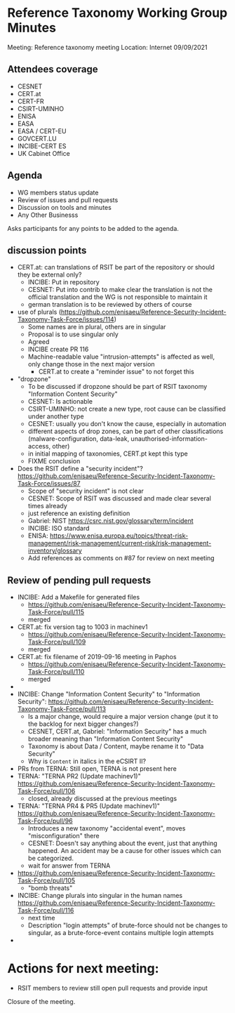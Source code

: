 # Reference Taxonomy Working Group Minutes

Meeting: Reference taxonomy meeting Location: Internet 09/09/2021

## Attendees coverage
- CESNET
- CERT.at
- CERT-FR
- CSIRT-UMINHO
- ENISA
- EASA
- EASA / CERT-EU 
- GOVCERT.LU
- INCIBE-CERT ES
- UK Cabinet Office  

## Agenda
- WG members status update
- Review of issues and pull requests
- Discussion on tools and minutes 
- Any Other Businesss

Asks participants for any points to be added to the agenda.

## discussion points 
- CERT.at: can translations of RSIT be part of the repository or should they be external only?
    - INCIBE: Put in repository
    - CESNET: Put into contrib to make clear the translation is not the official translation and the WG is not responsible to maintain it
    - german translation is to be reviewed by others of course
- use of plurals (https://github.com/enisaeu/Reference-Security-Incident-Taxonomy-Task-Force/issues/114)
    - Some names are in plural, others are in singular
    - Proposal is to use singular only
    - Agreed
    - INCIBE create PR 116
    - Machine-readable value "intrusion-attempts" is affected as well, only change those in the next major version
        - CERT.at to create a "reminder issue" to not forget this
- "dropzone"
    - To be discussed if dropzone should be part of RSIT taxonomy "Information Content Security"
    - CESNET: Is actionable
    - CSIRT-UMINHO: not create a new type, root cause can be classified under another type
    - CESNET: usually you don't know the cause, especially in automation
    - different aspects of drop zones, can be part of other classifications (malware-configuration, data-leak, unauthorised-information-access, other)
    - in initial mapping of taxonomies, CERT.pt kept this type
    - FIXME conclusion
- Does the RSIT define a "security incident"? https://github.com/enisaeu/Reference-Security-Incident-Taxonomy-Task-Force/issues/87
    - Scope of "security incident" is not clear
    - CESNET: Scope of RSIT was discussed and made clear several times already
    - just reference an existing definition
    - Gabriel: NIST https://csrc.nist.gov/glossary/term/incident
    - INCIBE: ISO standard
    - ENISA: https://www.enisa.europa.eu/topics/threat-risk-management/risk-management/current-risk/risk-management-inventory/glossary
    - Add references as comments on #87 for review on next meeting

## Review of pending pull requests
- INCIBE: Add a Makefile for generated files
    - https://github.com/enisaeu/Reference-Security-Incident-Taxonomy-Task-Force/pull/115
    - merged
- CERT.at: fix version tag to 1003 in machinev1
    - https://github.com/enisaeu/Reference-Security-Incident-Taxonomy-Task-Force/pull/109
    - merged
- CERT.at: fix filename of 2019-09-16 meeting in Paphos
    - https://github.com/enisaeu/Reference-Security-Incident-Taxonomy-Task-Force/pull/110
    - merged
- 
- INCIBE: Change "Information Content Security" to "Information Security": https://github.com/enisaeu/Reference-Security-Incident-Taxonomy-Task-Force/pull/113
    - Is a major change, would require a major version change (put it to the backlog for next bigger changes?)
    - CESNET, CERT.at, Gabriel: "Information Security" has a much broader meaning than "Information Content Security"
    - Taxonomy is about Data / Content, maybe rename it to "Data Security"
    - Why is `Content` in italics in the eCSIRT II?
- PRs from TERNA: Still open, TERNA is not present here
- TERNA: "TERNA PR2 (Update machinev1)" https://github.com/enisaeu/Reference-Security-Incident-Taxonomy-Task-Force/pull/106
    - closed, already discussed at the previous meetings
- TERNA: "TERNA PR4 & PR5 (Update machinev1)" https://github.com/enisaeu/Reference-Security-Incident-Taxonomy-Task-Force/pull/96
    - Introduces a new taxonomy "accidental event", moves "misconfiguration" there
    - CESNET: Doesn't say anything about the event, just that anything happened. An accident may be a cause for other issues which can be categorized.
    - wait for answer from TERNA
- https://github.com/enisaeu/Reference-Security-Incident-Taxonomy-Task-Force/pull/105
    - "bomb threats"
- INCIBE: Change plurals into singular in the human names https://github.com/enisaeu/Reference-Security-Incident-Taxonomy-Task-Force/pull/116
    - next time
    - Description "login attempts" of brute-force should not be changes to singular, as a brute-force-event contains multiple login attempts
- 

# Actions for next meeting:

- RSIT members to review still open pull requests and provide input
 
Closure of the meeting. 
